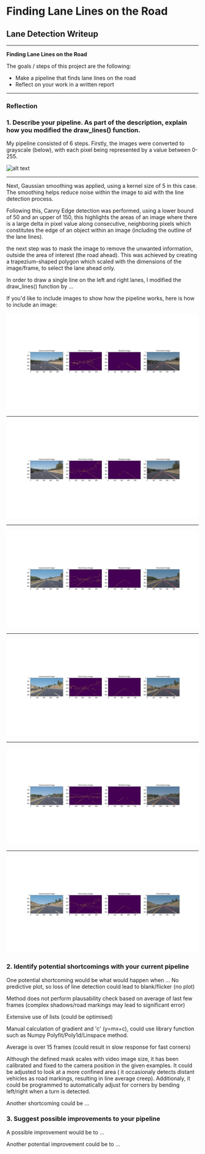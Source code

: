 # **Finding Lane Lines on the Road** 

## Lane Detection Writeup
---

**Finding Lane Lines on the Road**

The goals / steps of this project are the following:
* Make a pipeline that finds lane lines on the road
* Reflect on your work in a written report


[//]: # (Image References)

[image1]: ./examples/grayscale.jpg "Grayscale"
[image2]: ./test_images/ProcessedImages/ProcessedImage1.jpg "Solid White Curve"
[image3]: ./test_images/ProcessedImages/ProcessedImage2.jpg "Solid White Right"
[image4]: ./test_images/ProcessedImages/ProcessedImage3.jpg "Solid Yellow Curve"
[image5]: ./test_images/ProcessedImages/ProcessedImage4.jpg "Solid Yellow Curve 2"
[image6]: ./test_images/ProcessedImages/ProcessedImage5.jpg "Solid Yellow Left"
[image7]: ./test_images/ProcessedImages/ProcessedImage6.jpg "White Car Lane Switch"

---

### Reflection

### 1. Describe your pipeline. As part of the description, explain how you modified the draw_lines() function.

My pipeline consisted of 6 steps. Firstly, the images were converted to grayscale (below), with each pixel being represented by a value between 0-255. 

![alt text][image1]

--------------------------------------------------------------------------------------------------------------
Next, Gaussian smoothing was applied, using a kernel size of 5 in this case. The smoothing helps reduce noise within the image to aid with the line detection process.

Following this, Canny Edge detection was performed, using a lower bound of 50 and an upper of 150, this highlights the areas of an image where there is a large delta in pixel value along consecutive, neighboring pixels which constitutes the edge of an object within an image (including the outline of the lane lines).

the next step was to mask the image to remove the unwanted information, outside the area of interest (the road ahead). This was achieved by creating a trapezium-shaped polygon which scaled with the dimensions of the image/frame, to select the lane ahead only.



In order to draw a single line on the left and right lanes, I modified the draw_lines() function by ...

If you'd like to include images to show how the pipeline works, here is how to include an image: 



![alt text][image2]

--------------------------------------------------------------------------------------------------------------

![alt text][image3]

--------------------------------------------------------------------------------------------------------------

![alt text][image4]

--------------------------------------------------------------------------------------------------------------

![alt text][image5]

--------------------------------------------------------------------------------------------------------------

![alt text][image6]

--------------------------------------------------------------------------------------------------------------

![alt text][image7]


### 2. Identify potential shortcomings with your current pipeline


One potential shortcoming would be what would happen when ... 
No predictive plot, so loss of line detection could lead to blank/flicker (no plot)

Method does not perform plausability check based on average of last few frames (complex shadows/road markings may lead to significant error)

Extensive use of lists (could be optimised)

Manual calculation of gradient and 'c' (y=mx+c), could use library function such as Numpy Polyfit/Poly1d/Linspace method.

Average is over 15 frames (could result in slow response for fast corners)

Although the defined mask scales with video image size, it has been calibrated and fixed to the camera position in the given examples. It could be adjusted to look at a more confined area ( it occasionaly detects distant vehicles as road markings, resulting in line average creep). Additionaly, it could be programmed to automatically adjust for corners by bending left/right when a turn is detected.




Another shortcoming could be ...


### 3. Suggest possible improvements to your pipeline

A possible improvement would be to ...

Another potential improvement could be to ...
